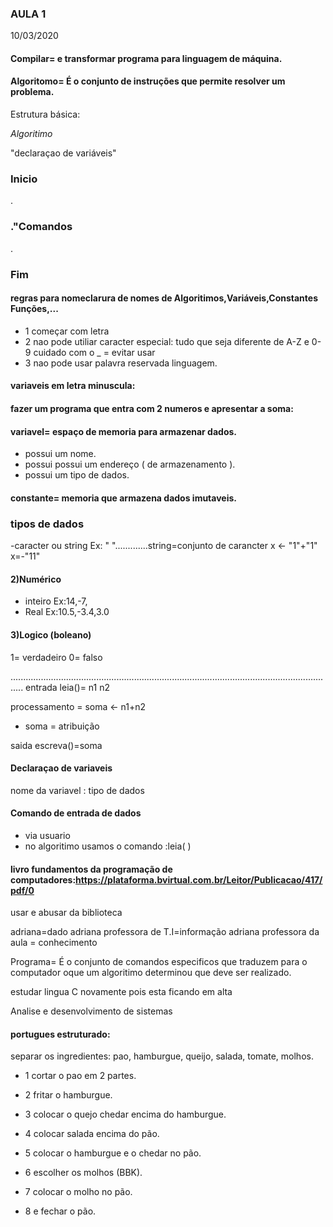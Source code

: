 ### AULA 1

10/03/2020
#### Compilar= e transformar programa para linguagem de máquina.
#### Algoritomo= É o conjunto de instruções que permite resolver um problema.

Estrutura básica:

_Algoritimo_ <nome>
   
   "declaraçao de variáveis"
   
 ### Inicio

  .
  
 ### ."Comandos
  
  .
  
 ### Fim
  
#### regras para nomeclarura de nomes de Algoritimos,Variáveis,Constantes Funções,...
- 1 começar com letra
- 2 nao pode utiliar caracter especial: tudo que seja diferente de A-Z  e 0-9 cuidado com o _ = evitar usar
- 3 nao pode usar palavra reservada linguagem.


#### variaveis em letra minuscula:

#### fazer um programa que entra com 2 numeros e apresentar a soma:

#### variavel= espaço de memoria para armazenar dados.
- possui um nome.
- possui possui um endereço ( de armazenamento ).
- possui um tipo de dados.
 
  
#### constante= memoria que armazena dados imutaveis.

### tipos de dados
-caracter ou string Ex: " ".............string=conjunto de carancter
x <- "1"+"1"
x=-"11"

#### 2)Numérico

- inteiro Ex:14,-7, 
- Real Ex:10.5,-3.4,3.0 

#### 3)Logico (boleano)
1= verdadeiro 0= falso


.................................................................................................................................
entrada leia()= n1  n2

processamento = soma <- n1+n2
- soma = atribuição

saida escreva()=soma








#### Declaraçao de variaveis

nome da variavel : tipo de dados





#### Comando de entrada de dados
- via usuario
- no algoritimo usamos o comando :leia( )









#### livro fundamentos da programação de computadores:https://plataforma.bvirtual.com.br/Leitor/Publicacao/417/pdf/0
usar e abusar da biblioteca 













 







adriana=dado
adriana professora de T.I=informação
adriana professora da aula = conhecimento


















Programa= É o conjunto de comandos especificos que traduzem para o computador oque um algoritimo determinou que deve ser realizado.

estudar lingua C novamente pois esta ficando em alta


Analise e desenvolvimento de sistemas

#### portugues estruturado:
separar os ingredientes: pao, hamburgue, queijo, salada, tomate, molhos.

- 1 cortar o pao em 2 partes.

- 2 fritar o hamburgue.

- 3 colocar o quejo chedar encima do hamburgue.

- 4 colocar salada encima do pão.

- 5 colocar o hamburgue e o chedar no pão.

- 6 escolher os molhos (BBK).   

- 7 colocar o molho no pão.

- 8 e fechar o pão.

